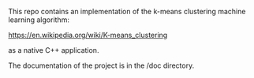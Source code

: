 This repo contains an implementation of the k-means clustering machine learning algorithm:

https://en.wikipedia.org/wiki/K-means_clustering

as a native C++ application.

The documentation of the project is in the /doc directory.
